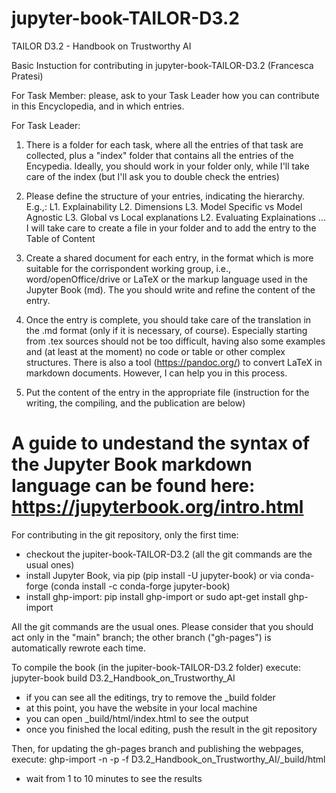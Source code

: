 # jupyter-book-TAILOR-D3.2
TAILOR D3.2 - Handbook on Trustworthy AI

Basic Instuction for contributing in jupyter-book-TAILOR-D3.2 (Francesca Pratesi)

For Task Member: please, ask to your Task Leader how you can contribute in this Encyclopedia, and in which entries.

For Task Leader:
1) There is a folder for each task, where all the entries of that task are collected, plus a "index" folder that contains all the entries of the Encypedia.
Ideally, you should work in your folder only, while I'll take care of the index (but I'll ask you to double check the entries)

2) Please define the structure of your entries, indicating the hierarchy. E.g.,:
L1. Explainability
    L2. Dimensions
        L3. Model Specific vs Model Agnostic
        L3. Global vs Local explanations
    L2. Evaluating Explainations
...
I will take care to create a file in your folder and to add the entry to the Table of Content

3) Create a shared document for each entry, in the format which is more suitable for the corrispondent working group, i.e., word/openOffice/drive or LaTeX or the markup language used in the Jupyter Book (md). The you should write and refine the content of the entry.

4) Once the entry is complete, you should take care of the translation in the .md format (only if it is necessary, of course). Especially starting from .tex sources should not be too difficult, having also some examples and (at least at the moment) no code or table or other complex structures. There is also a tool (https://pandoc.org/) to convert LaTeX in markdown documents. However, I can help you in this process.

5) Put the content of the entry in the appropriate file (instruction for the writing, the compiling, and the publication are below)

                                                                                                                                                                  
#              A guide to undestand the syntax of the Jupyter Book markdown language can be found here: https://jupyterbook.org/intro.html                       

For contributing in the git repository, only the first time:
- checkout the jupiter-book-TAILOR-D3.2 (all the git commands are the usual ones)
- install Jupyter Book, via pip (pip install -U jupyter-book) or via conda-forge (conda install -c conda-forge jupyter-book)
- install ghp-import: pip install ghp-import or sudo apt-get install ghp-import

All the git commands are the usual ones. Please consider that you should act only in the "main" branch; the other branch ("gh-pages") is automatically rewrote each time.

To compile the book (in the jupiter-book-TAILOR-D3.2 folder) execute:
jupyter-book build D3.2_Handbook_on_Trustworthy_AI
- if you can see all the editings, try to remove the _build folder
- at this point, you have the website in your local machine
- you can open _build/html/index.html to see the output
- once you finished the local editing, push the result in the git repository

Then, for updating the gh-pages branch and publishing the webpages, execute:
ghp-import -n -p -f D3.2_Handbook_on_Trustworthy_AI/_build/html
- wait from 1 to 10 minutes to see the results
